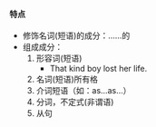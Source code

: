 #### 特点
* 修饰名词(短语)的成分：……的
* 组成成分：
  1. 形容词(短语)
     * That kind boy lost her life.
  2. 名词(短语)所有格
  3. 介词短语（如：as…as…）
  4. 分词，不定式(非谓语)
  5. 从句
